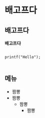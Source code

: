 # 배고프다
## 배고프다
**배고프다**
<pre>
<code>
printf("Hello");
</code>
</pre>

## 메뉴
+ 짬뽕
+ 짬뽕
    + 짬뽕
        + 짬뽕
        